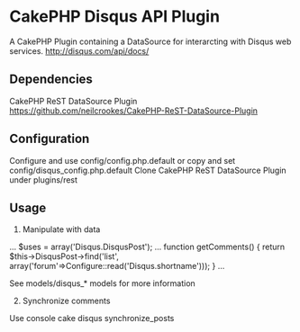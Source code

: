 CakePHP Disqus API Plugin
==============================

A CakePHP Plugin containing a DataSource for interarcting with Disqus web services.
http://disqus.com/api/docs/

Dependencies
-------------
CakePHP ReST DataSource Plugin https://github.com/neilcrookes/CakePHP-ReST-DataSource-Plugin

Configuration
-------------
Configure and use config/config.php.default or copy and set config/disqus_config.php.default
Clone CakePHP ReST DataSource Plugin under plugins/rest

Usage
-------------
1) Manipulate with data

...
$uses = array('Disqus.DisqusPost');
...
function getComments() {
	return $this->DisqusPost->find('list', array('forum'=>Configure::read('Disqus.shortname')));
}
...

See models/disqus_* models for more information

2) Synchronize comments

Use console
cake disqus synchronize_posts